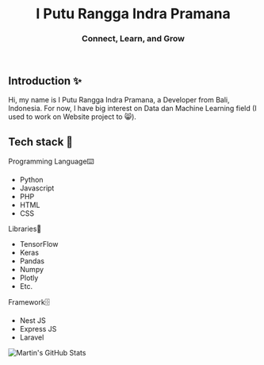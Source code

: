 <div align="center">
  <h1>I Putu Rangga Indra Pramana</h1>
  <h3>Connect, Learn, and Grow</h3>
</div>

<br>

## Introduction ✨

<!-- Contoh Perkenalan Diri *Bisa gunakan bahasa indonesia -->
Hi, my name is I Putu Rangga Indra Pramana, a Developer from Bali, Indonesia.
For now, I have big interest on Data dan Machine Learning field (I used to work on Website project to 😸).

## Tech stack 🚀

Programming Language⌨️
- Python
- Javascript
- PHP
- HTML
- CSS

Libraries📑
- TensorFlow
- Keras
- Pandas
- Numpy
- Plotly
- Etc.

Framework🗄️
- Nest JS
- Express JS
- Laravel

<img align="center" src="https://github-readme-stats.vercel.app/api?username=RanggaIndra&show_icons=true&line_height=27&count_private=true&title_color=ffffff&text_color=c9cacc&icon_color=2bbc8a&bg_color=1d1f21" alt="Martin's GitHub Stats" />
